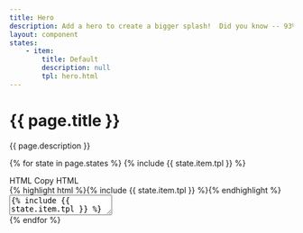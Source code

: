 ```yaml
---
title: Hero
description: Add a hero to create a bigger splash!  Did you know -- 93% of hero images include scenes of nature?  Heroes occupy the full width of their container.
layout: component
states:
    - item:
        title: Default
        description: null
        tpl: hero.html
---
```

<div class="container content">
    <h1>{{ page.title }}</h1>
    <p class="well">{{ page.description }}</p>
</div>

{% for state in page.states %}
{% include {{ state.item.tpl }} %}
<div class="container content">
    <div class="col-12 m-0 p-0">
        <div class="card card--highlight">
            <div class="card__head">HTML <a class="copy" data-clipboard-target="#copy-{{ forloop.index }}">Copy HTML</a></div>
            <div class="card__body">{% highlight html %}{% include {{ state.item.tpl }} %}{% endhighlight %}</div>
            <textarea class="card__copy" id="copy-{{ forloop.index }}" readonly>{% include {{ state.item.tpl }} %}</textarea>
        </div>
    </div>
</div>  
{% endfor %}

